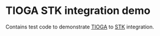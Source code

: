 
# TIOGA STK integration demo

Contains test code to demonstrate [TIOGA](https://github.com/jsitaraman/tioga/)
to [STK](https://github.com/trilinos/Trilinos) integration.

